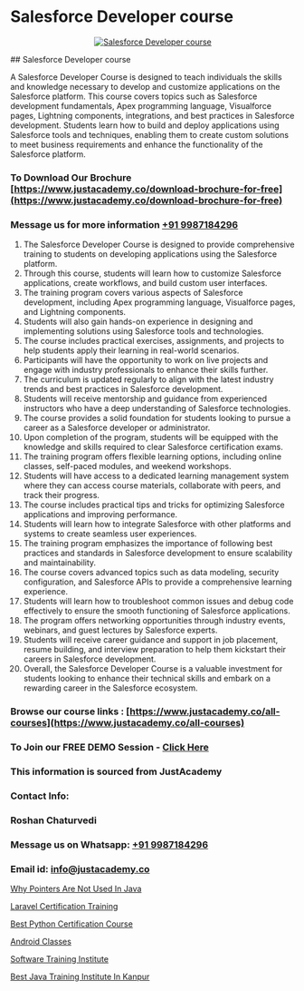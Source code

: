 # Salesforce Developer course

<p align="center">
  <a href="https://justacademy.co/course-detail/salesforce-training">
    <img src="https://justacademy.co/storage2/course_image/1709973792_course_image.webp" alt="Salesforce Developer course">
  </a>
</p>
## Salesforce Developer course

A Salesforce Developer Course is designed to teach individuals the skills and knowledge necessary to develop and customize applications on the Salesforce platform. This course covers topics such as Salesforce development fundamentals, Apex programming language, Visualforce pages, Lightning components, integrations, and best practices in Salesforce development. Students learn how to build and deploy applications using Salesforce tools and techniques, enabling them to create custom solutions to meet business requirements and enhance the functionality of the Salesforce platform.
### To Download Our Brochure [https://www.justacademy.co/download-brochure-for-free](https://www.justacademy.co/download-brochure-for-free)
### Message us for more information [+91 9987184296](https://api.whatsapp.com/send?phone=919987184296)
1) The Salesforce Developer Course is designed to provide comprehensive training to students on developing applications using the Salesforce platform.
2) Through this course, students will learn how to customize Salesforce applications, create workflows, and build custom user interfaces.
3) The training program covers various aspects of Salesforce development, including Apex programming language, Visualforce pages, and Lightning components.
4) Students will also gain hands-on experience in designing and implementing solutions using Salesforce tools and technologies.
5) The course includes practical exercises, assignments, and projects to help students apply their learning in real-world scenarios.
6) Participants will have the opportunity to work on live projects and engage with industry professionals to enhance their skills further.
7) The curriculum is updated regularly to align with the latest industry trends and best practices in Salesforce development.
8) Students will receive mentorship and guidance from experienced instructors who have a deep understanding of Salesforce technologies.
9) The course provides a solid foundation for students looking to pursue a career as a Salesforce developer or administrator.
10) Upon completion of the program, students will be equipped with the knowledge and skills required to clear Salesforce certification exams.
11) The training program offers flexible learning options, including online classes, self-paced modules, and weekend workshops.
12) Students will have access to a dedicated learning management system where they can access course materials, collaborate with peers, and track their progress.
13) The course includes practical tips and tricks for optimizing Salesforce applications and improving performance.
14) Students will learn how to integrate Salesforce with other platforms and systems to create seamless user experiences.
15) The training program emphasizes the importance of following best practices and standards in Salesforce development to ensure scalability and maintainability.
16) The course covers advanced topics such as data modeling, security configuration, and Salesforce APIs to provide a comprehensive learning experience.
17) Students will learn how to troubleshoot common issues and debug code effectively to ensure the smooth functioning of Salesforce applications.
18) The program offers networking opportunities through industry events, webinars, and guest lectures by Salesforce experts.
19) Students will receive career guidance and support in job placement, resume building, and interview preparation to help them kickstart their careers in Salesforce development.
20) Overall, the Salesforce Developer Course is a valuable investment for students looking to enhance their technical skills and embark on a rewarding career in the Salesforce ecosystem.

### Browse our course links : [https://www.justacademy.co/all-courses](https://www.justacademy.co/all-courses) 
### To Join our FREE DEMO Session - [Click Here](https://www.justacademy.co/register-for-course-demo)


### This information is sourced from JustAcademy
### Contact Info:
### Roshan Chaturvedi
### Message us on Whatsapp: [+91 9987184296](https://api.whatsapp.com/send?phone=919987184296)
### Email id: [info@justacademy.co](mailto:info@justacademy.co)
                
[Why Pointers Are Not Used In Java](https://www.linkedin.com/pulse/why-pointers-used-java-justacademy-kolkata-bjaee?trackingId=th2oCpY%2B2IDxOOUto0zuAQ%3D%3D&lipi=urn%3Ali%3Apage%3Ad_flagship3_company_admin%3BOeUqMA7jRSqcjELAJ6WkNQ%3D%3D)

[Laravel Certification Training](https://www.linkedin.com/pulse/laravel-certification-training-justacademy-beangaluru-mrmic?trackingId=h8xRDKUCniTAF67f2vfwvw%3D%3D&lipi=urn%3Ali%3Apage%3Ad_flagship3_company_admin%3Bx8y7hAo2S%2Fe2HLe3couk6g%3D%3D)

[Best Python Certification Course](https://medium.com/@mistersumit961/best-python-certification-course-bb2a05fe1676)

[Android Classes](https://medium.com/@mistersumit961/android-classes-d2718f9b53e3)

[Software Training Institute](https://justacademyin.github.io/justacademy/software-training-institute)

[Best Java Training Institute In Kanpur](https://justacademyin.github.io/justacademy/best-java-training-institute-in-kanpur)

